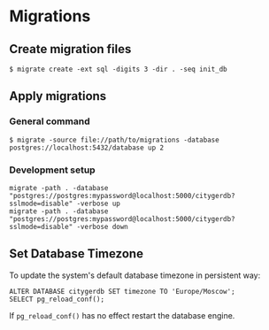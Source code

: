 # Migrations

## Create migration files

```
$ migrate create -ext sql -digits 3 -dir . -seq init_db
```

## Apply migrations

### General command

```
$ migrate -source file://path/to/migrations -database postgres://localhost:5432/database up 2
```

### Development setup

```
migrate -path . -database "postgres://postgres:mypassword@localhost:5000/citygerdb?sslmode=disable" -verbose up
migrate -path . -database "postgres://postgres:mypassword@localhost:5000/citygerdb?sslmode=disable" -verbose down
```

## Set Database Timezone

To update the system's default database timezone in persistent way:

```
ALTER DATABASE citygerdb SET timezone TO 'Europe/Moscow';
SELECT pg_reload_conf();
```

If `pg_reload_conf()` has no effect restart the database engine.
